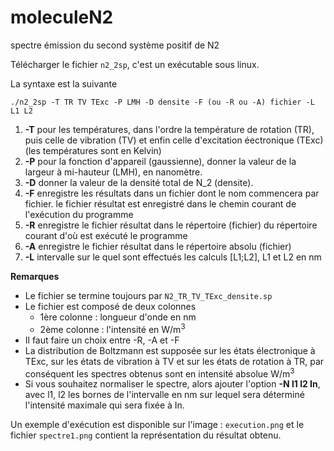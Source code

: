 # moleculeN2
spectre émission du second système positif de N2


Télécharger le fichier `n2_2sp`, c'est un exécutable sous linux.

La syntaxe est la suivante 

`./n2_2sp -T TR TV TExc -P LMH -D densite -F (ou -R ou -A) fichier -L L1 L2`

1. **-T** pour les températures, dans l'ordre la température de rotation (TR), puis celle de vibration (TV) et enfin celle d'excitation éectronique (TExc) (les températures sont en Kelvin)
2. **-P** pour la fonction d'appareil (gaussienne), donner la valeur de la largeur à mi-hauteur (LMH), en nanomètre.
3. **-D** donner la valeur de la densité total de N_2 (densite).
4. **-F** enregistre les résultats dans un fichier dont le nom commencera par fichier. le fichier résultat est enregistré dans le chemin courant de l'exécution du programme
5. **-R** enregistre le fichier résultat dans le répertoire (fichier) du répertoire courant d'où est exécuté le programme
6. **-A** enregistre le fichier résultat dans le répertoire absolu (fichier)
7. **-L** intervalle sur le quel sont effectués les calculs [L1;L2], L1 et L2 en nm

**Remarques** 
- Le fichier se termine toujours par `N2_TR_TV_TExc_densite.sp`
- Le fichier est composé de deux colonnes 
  - 1ère colonne : longueur d'onde en nm
  - 2ème colonne : l'intensité en W/m<sup>3</sup>
- Il faut faire un choix entre -R, -A et -F
- La distribution de Boltzmann est supposée sur les états électronique à TExc, sur les états de vibration à TV et sur les états de rotation à TR, par conséquent les spectres obtenus sont en intensité absolue W/m<sup>3</sup>
- Si vous souhaitez normaliser le spectre, alors ajouter l'option **-N l1 l2 In**, avec l1, l2 les bornes de l'intervalle en nm sur lequel sera déterminé l'intensité maximale qui sera fixée à In.


Un exemple d'exécution est disponible sur l'image : `execution.png` et le fichier `spectre1.png` contient la représentation du résultat obtenu.


